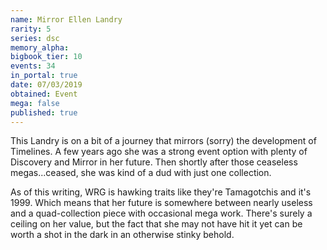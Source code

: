 ```yaml
---
name: Mirror Ellen Landry
rarity: 5
series: dsc
memory_alpha:
bigbook_tier: 10
events: 34
in_portal: true
date: 07/03/2019
obtained: Event
mega: false
published: true
---
```


This Landry is on a bit of a journey that mirrors (sorry) the development of Timelines. A few years ago she was a strong event option with plenty of Discovery and Mirror in her future. Then shortly after those ceaseless megas...ceased, she was kind of a dud with just one collection.

As of this writing, WRG is hawking traits like they're Tamagotchis and it's 1999. Which means that her future is somewhere between nearly useless and a quad-collection piece with occasional mega work. There's surely a ceiling on her value, but the fact that she may not have hit it yet can be worth a shot in the dark in an otherwise stinky behold.
